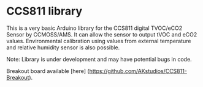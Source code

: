 # CCS811 library
This is a very basic Arduino library for the CCS811 digital TVOC/eCO2 Sensor by CCMOSS/AMS. It can allow the sensor to output tVOC and eCO2 values. Environmental calibration using values from external temperature and relative humidity sensor is also possible.

Note: Library is under development and may have potential bugs in code.

Breakout board available [here] (https://github.com/AKstudios/CCS811-Breakout).
